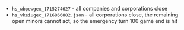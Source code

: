 * `hs_wbpewgex_1715274627` - all companies and corporations close
* `hs_vkeiugec_1716866882.json` - all corporations close, the remaining open
  minors cannot act, so the emergency turn 100 game end is hit
